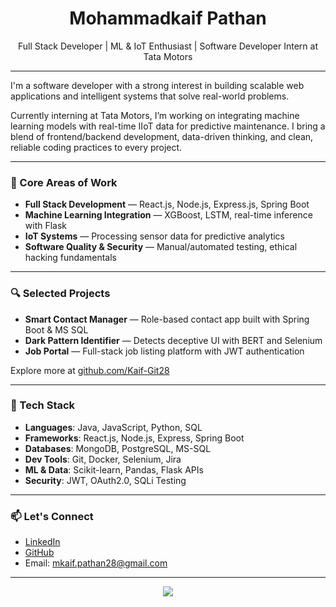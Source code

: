 <h1 align="center">Mohammadkaif Pathan</h1>
<p align="center">
  Full Stack Developer | ML & IoT Enthusiast | Software Developer Intern at Tata Motors
</p>

---

I'm a software developer with a strong interest in building scalable web applications and intelligent systems that solve real-world problems.

Currently interning at Tata Motors, I’m working on integrating machine learning models with real-time IIoT data for predictive maintenance. I bring a blend of frontend/backend development, data-driven thinking, and clean, reliable coding practices to every project.

---

### 💼 Core Areas of Work

- **Full Stack Development** — React.js, Node.js, Express.js, Spring Boot
- **Machine Learning Integration** — XGBoost, LSTM, real-time inference with Flask
- **IoT Systems** — Processing sensor data for predictive analytics
- **Software Quality & Security** — Manual/automated testing, ethical hacking fundamentals

---

### 🔍 Selected Projects

- **Smart Contact Manager** — Role-based contact app built with Spring Boot & MS SQL  
- **Dark Pattern Identifier** — Detects deceptive UI with BERT and Selenium  
- **Job Portal** — Full-stack job listing platform with JWT authentication

Explore more at [github.com/Kaif-Git28](https://github.com/Kaif-Git28)

---

### 🧠 Tech Stack

- **Languages**: Java, JavaScript, Python, SQL  
- **Frameworks**: React.js, Node.js, Express, Spring Boot  
- **Databases**: MongoDB, PostgreSQL, MS-SQL  
- **Dev Tools**: Git, Docker, Selenium, Jira  
- **ML & Data**: Scikit-learn, Pandas, Flask APIs  
- **Security**: JWT, OAuth2.0, SQLi Testing

---

### 📫 Let's Connect

- [LinkedIn](https://www.linkedin.com/in/mohammadkaif-pathan-abb880261/)
- [GitHub](https://github.com/Kaif-Git28)
- Email: mkaif.pathan28@gmail.com

---

<p align="center">
  <img src="https://github-readme-stats.vercel.app/api?username=Kaif-Git28&show_icons=true&theme=default" />
</p>
